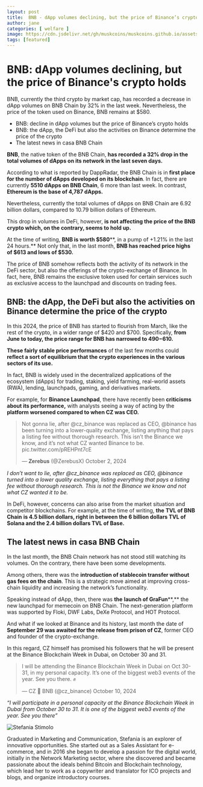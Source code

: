 ```yaml
---
layout: post
title:  BNB - dApp volumes declining, but the price of Binance’s crypto holds
author: jane
categories: [ welfare ]
image: https://cdn.jsdelivr.net/gh/muskcoins/muskcoins.github.io/assets/images/okx-register.webp
tags: [featured]
---
```

# BNB: dApp volumes declining, but the price of Binance's crypto holds
BNB, currently the third crypto by market cap, has recorded a decrease in dApp volumes on BNB Chain by 32% in the last week. Nevertheless, the price of the token used on Binance, BNB remains at $580.

*   BNB: decline in dApp volumes but the price of Binance’s crypto holds 
*   BNB: the dApp, the DeFi but also the activities on Binance determine the price of the crypto
*   The latest news in casa BNB Chain

**BNB**, the native token of the BNB Chain, **has recorded a 32% drop in the total volumes of dApps on its network in the last seven days.** 

According to what is reported by DappRadar, the BNB Chain is in **first place for the number of dApps developed on its blockchain**. In fact, there are currently **5510 dApps on BNB Chain**, 6 more than last week. In contrast, **Ethereum is the base of 4,787 dApps.**

Nevertheless, currently the total volumes of dApps on BNB Chain are 6.92 billion dollars, compared to 10.79 billion dollars of Ethereum. 

This drop in volumes in DeFi, however, **is not affecting the price of the BNB crypto which, on the contrary, seems to hold up.** 

At the time of writing, **BNB is worth $580****, in a pump of +1.21% in the last 24 hours.** Not only that, in the last month, **BNB has reached price highs of $613 and lows of $530.**

The price of BNB somehow reflects both the activity of its network in the DeFi sector, but also the offerings of the crypto-exchange of Binance. In fact, here, BNB remains the exclusive token used for certain services such as exclusive access to the launchpad and discounts on trading fees.

BNB: the dApp, the DeFi but also the activities on Binance determine the price of the crypto
--------------------------------------------------------------------------------------------

In this 2024, the price of BNB has started to flourish from March, like the rest of the crypto, in a wider range of $420 and $700. Specifically, **from June to today, the price range for BNB has narrowed to $490-$610.** 

**These fairly stable price performances** of the last few months could **reflect a sort of equilibrium that the crypto experiences in the various sectors of its use.** 

In fact, BNB is widely used in the decentralized applications of the ecosystem (dApps) for trading, staking, yield farming, real-world assets (RWA), lending, launchpads, gaming, and derivatives markets.

For example, for **Binance Launchpad**, there have recently been **criticisms about its performance,** with analysts seeing a way of acting by the **platform worsened compared to when CZ was CEO.** 

> Not gonna lie, after @cz\_binance was replaced as CEO, @binance has been turning into a lower-quality exchange, listing anything that pays a listing fee without thorough research. This isn’t the Binance we know, and it’s not what CZ wanted Binance to be. pic.twitter.com/pREHPnt7cE
> 
> — 𝐙𝐞𝐫𝐞𝐛𝐮𝐬 (@ZerebusX) October 2, 2024

_I don’t want to lie, after @cz\_binance was replaced as CEO, @binance turned into a lower quality exchange, listing everything that pays a listing fee without thorough research. This is not the Binance we know and not what CZ wanted it to be._

In DeFi, however, concerns can also arise from the market situation and competitor blockchains. For example, at the time of writing, **the** **TVL of BNB Chain** **is 4.5 billion dollars, right in between the 6 billion dollars TVL of Solana and the 2.4 billion dollars TVL of Base.** 

The latest news in casa BNB Chain
---------------------------------

In the last month, the BNB Chain network has not stood still watching its volumes. On the contrary, there have been some developments. 

Among others, there was the **introduction of stablecoin transfer without gas fees on the chain**. This is a strategic move aimed at improving cross-chain liquidity and increasing the network’s functionality. 

Speaking instead of dApp, then, there was **the** **launch of GraFun****,** the new launchpad for memecoin on BNB Chain. The next-generation platform was supported by Floki, DWF Labs, DeXe Protocol, and HOT Protocol. 

And what if we looked at Binance and its history, last month the date of **September 29 was awaited for the release from prison of CZ**, former CEO and founder of the crypto-exchange. 

In this regard, CZ himself has promised his followers that he will be present at the Binance Blockchain Week in Dubai, on October 30 and 31. 

> I will be attending the Binance Blockchain Week in Dubai on Oct 30-31, in my personal capacity. It’s one of the biggest web3 events of the year. See you there. ✊
> 
> — CZ 🔶 BNB (@cz\_binance) October 10, 2024

_“I will participate in a personal capacity at the Binance Blockchain Week in Dubai from October 30 to 31. It is one of the biggest web3 events of the year. See you there”_

 ![Stefania Stimolo](https://en.cryptonomist.ch/author/stefania-stimolo/ "Stefania Stimolo")

Graduated in Marketing and Communication, Stefania is an explorer of innovative opportunities. She started out as a Sales Assistant for e-commerce, and in 2016 she began to develop a passion for the digital world, initially in the Network Marketing sector, where she discovered and became passionate about the ideals behind Bitcoin and Blockchain technology, which lead her to work as a copywriter and translator for ICO projects and blogs, and organize introductory courses.